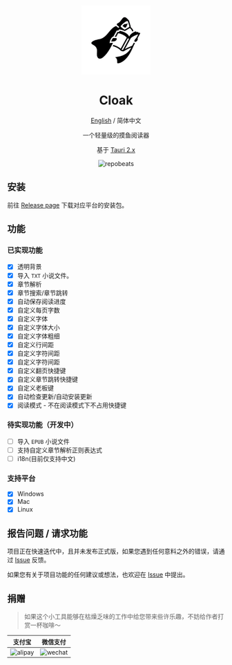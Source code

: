 <div align="center">
  <img src="./public/logo.png" width="160" alt="icon"/>

  <h1 align="center">Cloak</h1>

  [English](./README.md) / 简体中文

  一个轻量级的摸鱼阅读器

  基于 [Tauri 2.x](https://github.com/tauri-apps/tauri)

  ![repobeats](https://repobeats.axiom.co/api/embed/d02bba2d34b3b88d610c307249c5203800a251eb.svg)
</div>

## 安装

前往 [Release page](https://github.com/cloak-app/cloak/releases) 下载对应平台的安装包。

## 功能

### 已实现功能

- [x] 透明背景
- [x] 导入 `TXT` 小说文件。
- [x] 章节解析
- [x] 章节搜索/章节跳转
- [x] 自动保存阅读进度
- [x] 自定义每页字数
- [x] 自定义字体
- [x] 自定义字体大小
- [x] 自定义字体粗细
- [x] 自定义行间距
- [x] 自定义字符间距
- [x] 自定义字符间距
- [x] 自定义翻页快捷键
- [x] 自定义章节跳转快捷键
- [x] 自定义老板键
- [x] 自动检查更新/自动安装更新
- [x] 阅读模式 - 不在阅读模式下不占用快捷键

### 待实现功能（开发中）

- [ ] 导入 `EPUB` 小说文件
- [ ] 支持自定义章节解析正则表达式
- [ ] i18n(目前仅支持中文)

### 支持平台

- [x] Windows
- [x] Mac
- [x] Linux

## 报告问题 / 请求功能

项目正在快速迭代中，且并未发布正式版，如果您遇到任何意料之外的错误，请通过 [Issue](https://github.com/cloak-app/cloak/issues) 反馈。

如果您有关于项目功能的任何建议或想法，也欢迎在 [Issue](https://github.com/cloak-app/cloak/issues) 中提出。

## 捐赠

> 如果这个小工具能够在枯燥乏味的工作中给您带来些许乐趣，不妨给作者打赏一杯咖啡～

| 支付宝 | 微信支付 |
| :---: | :---: |
| <img src="./public/alipay.jpg" width="200" alt="alipay"/> | <img src="./public/wechat.jpg" width="200" alt="wechat"/> |
